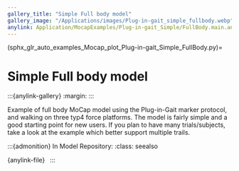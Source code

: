 ```yaml
---
gallery_title: "Simple Full body model"
gallery_image: "/Applications/images/Plug-in-gait_simple_fullbody.webp"
anylink: Application/MocapExamples/Plug-in-gait_Simple/FullBody.main.any
---
```


(sphx_glr_auto_examples_Mocap_plot_Plug-in-gait_Simple_FullBody.py)=

# Simple Full body model

:::{anylink-gallery}
:margin:
:::

Example of full body MoCap model using the Plug-in-Gait marker protocol, and
walking on three typ4 force platforms. The model is fairly simple and a good
starting point for new users. If you plan to have many trials/subjects, take
a look at the example which better support multiple trails.


:::{admonition} In Model Repository:
:class: seealso

{anylink-file}` `
:::


